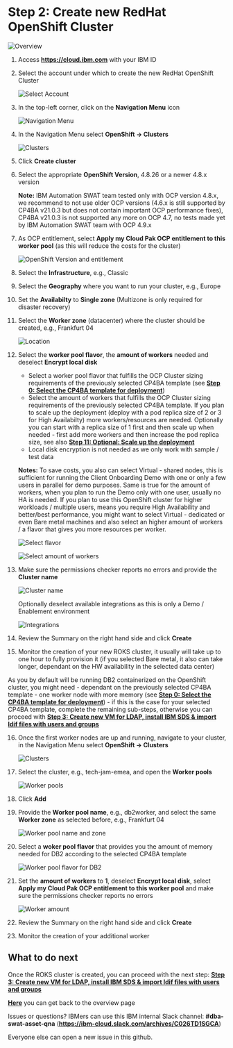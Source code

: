 # Step 2: Create new RedHat OpenShift Cluster

![Overview](images/overview02.jpg "Overview")

1. Access **https://cloud.ibm.com** with your IBM ID

2. Select the account under which to create the new RedHat OpenShift Cluster
   
   ![Select Account](images/selectAccount.jpg "Select Account")

3. In the top-left corner, click on the **Navigation Menu** icon
   
   ![Navigation Menu](images/navigationMenu.jpg "Navigation Menu")

4. In the Navigation Menu select **OpenShift -> Clusters**
   
   ![Clusters](images/requestNewRoksCluster01.jpg "Clusters")
   
5. Click **Create cluster**

6. Select the appropriate **OpenShift Version**, 4.8.26 or a newer 4.8.x version
   
   **Note:** IBM Automation SWAT team tested only with OCP version 4.8.x, we recommend to not use older OCP versions (4.6.x is still supported by CP4BA v21.0.3 but does not contain important OCP performance fixes), CP4BA v21.0.3 is not supported any more on OCP 4.7, no tests made yet by IBM Automation SWAT team with OCP 4.9.x

7. As OCP entitlement, select **Apply my Cloud Pak OCP entitlement to this worker pool** (as this will reduce the costs for the cluster)
   
   ![OpenShift Version and entitlement](images/requestNewRoksCluster02.jpg "OpenShift Version and entitlement")
   
8. Select the **Infrastructure**, e.g., Classic

9. Select the **Geography** where you want to run your cluster, e.g., Europe

10. Set the **Availabilty** to **Single zone** (Multizone is only required for disaster recovery)

11. Select the **Worker zone** (datacenter) where the cluster should be created, e.g., Frankfurt 04
    
    ![Location](images/requestNewRoksCluster03.jpg "Location")
    
12. Select the **worker pool flavor**, the **amount of workers** needed and deselect **Encrypt local disk**
    
    - Select a worker pool flavor that fulfills the OCP Cluster sizing requirements of the previously selected CP4BA template (see **[Step 0: Select the CP4BA template for deployment](00selectTemplate.md)**)
    - Select the amount of workers that fulfills the OCP Cluster sizing requirements of the previously selected CP4BA template. If you plan to scale up the deployment (deploy with a pod replica size of 2 or 3 for High Availabilty) more workers/resources are needed. Optionally you can start with a replica size of 1 first and then scale up when needed - first add more workers and then increase the pod replica size, see also **[Step 11: Optional: Scale up the deployment](11scaleUp.md)**
    - Local disk encryption is not needed as we only work with sample / test data
    
    **Notes:** To save costs, you also can select Virtual - shared nodes, this is sufficient for running the Client Onboarding Demo with one or only a few users in parallel for demo purposes. Same is true for the amount of workers, when you plan to run the Demo only with one user, usually no HA is needed. If you plan to use this OpenShift cluster for higher workloads / multiple users, means you require High Availability and better/best performance, you might want to select Virtual - dedicated or even Bare metal machines and also select an higher amount of workers / a flavor that gives you more resources per worker.
    
    ![Select flavor](images/requestNewRoksCluster04.jpg "Select flavor")
    
    ![Select amount of workers](images/requestNewRoksCluster05.jpg "Select amount of workers")
    
13. Make sure the permissions checker reports no errors and provide the **Cluster name**

    ![Cluster name](images/requestNewRoksCluster06.jpg "Cluster name")

    Optionally deselect available integrations as this is only a Demo / Enablement environment
    
    ![Integrations](images/requestNewRoksCluster061.jpg "Integrations")

14. Review the Summary on the right hand side and click **Create**

15. Monitor the creation of your new ROKS cluster, it usually will take up to one hour to fully provision it (if you selected Bare metal, it also can take longer, dependant on the HW availability in the selected data center)

As you by default will be running DB2 containerized on the OpenShift cluster, you might need - dependant on the previously selected CP4BA template - one worker node with more memory (see **[Step 0: Select the CP4BA template for deployment](00selectTemplate.md)**) - if this is the case for your selected CP4BA template, complete the remaining sub-steps, otherwise you can proceed with **[Step 3: Create new VM for LDAP, install IBM SDS & import ldif files with users and groups](03createVMForLDAP.md)**
    
16. Once the first worker nodes are up and running, navigate to your cluster, in the Navigation Menu select **OpenShift -> Clusters**
    
    ![Clusters](images/requestNewRoksCluster07.jpg "Clusters")
    
17. Select the cluster, e.g., tech-jam-emea, and open the **Worker pools**
    
    ![Worker pools](images/requestNewRoksCluster08.jpg "Worker pools")
    
18. Click **Add**

19. Provide the **Worker pool name**, e.g., db2worker, and select the same **Worker zone** as selected before, e.g., Frankfurt 04 
    
    ![Worker pool name and zone](images/requestNewRoksCluster09.jpg "Worker pool name and zone")
    
20. Select a **woker pool flavor** that provides you the amount of memory needed for DB2 according to the selected CP4BA template
    
    ![Worker pool flavor for DB2](images/requestNewRoksCluster10.jpg "Worker pool flavor for DB2")

21. Set the **amount of workers** to **1**, deselect **Encrypt local disk**, select **Apply my Cloud Pak OCP entitlement to this worker pool** and make sure the permissions checker reports no errors
    
    ![Worker amount](images/requestNewRoksCluster11.jpg "Worker amount")

22. Review the Summary on the right hand side and click **Create**

23. Monitor the creation of your additional worker

## What to do next

Once the ROKS cluster is created, you can proceed with the next step: **[Step 3: Create new VM for LDAP, install IBM SDS & import ldif files with users and groups](03createVMForLDAP.md)**

**[Here](Readme.md)** you can get back to the overview page

Issues or questions? IBMers can use this IBM internal Slack channel: **#dba-swat-asset-qna** (**https://ibm-cloud.slack.com/archives/C026TD1SGCA**)

Everyone else can open a new issue in this github.
